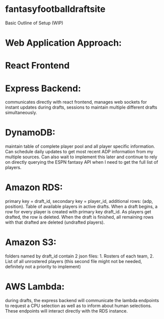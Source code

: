 # fantasyfootballdraftsite

Basic Outline of Setup (WIP)

# Web Application Approach:

# React Frontend

# Express Backend:
communicates directly with react frontend, manages web sockets for instant updates during drafts, sessions to maintain multiple different drafts simultaneously.

# DynamoDB: 
maintain table of complete player pool and all player specific information. Can schedule daily updates to get most recent ADP information from my multiple sources. Can also wait to implement this later and continue to rely on directly querying the ESPN fantasy API when I need to get the full list of players.

# Amazon RDS: 
primary key = draft_id, secondary key = player_id, additional rows: (adp, position). Table of available players in active drafts. When a draft begins, a row for every player is created with primary key draft_id. As players get drafted, the row is deleted. When the draft is finished, all remaining rows with that drafted are deleted (undrafted players).

# Amazon S3: 
folders named by draft_id contain 2 json files: 1. Rosters of each team, 2. List of all unrostered players (this second file might not be needed, definitely not a priority to implement)

# AWS Lambda: 
during drafts, the express backend will communicate the lambda endpoints to request a CPU selection as well as to inform about human selections. These endpoints will interact directly with the RDS instance.
